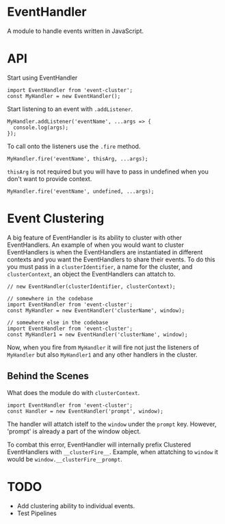 # EventHandler

A module to handle events written in JavaScript.

# API

Start using EventHandler

```
import EventHandler from 'event-cluster';
const MyHandler = new EventHandler();
```

Start listening to an event with `.addListener`.
```
MyHandler.addListener('eventName', ...args => {
  console.log(args);
});
```

To call onto the listeners use the `.fire` method.
```
MyHandler.fire('eventName', thisArg, ...args);
```

`thisArg` is not required but you will have to pass in undefined when you don't want to provide context.
```
MyHandler.fire('eventName', undefined, ...args);
```


# Event Clustering
A big feature of EventHandler is its ability to cluster with other EventHandlers.
An example of when you would want to cluster EventHandlers is when the EventHandlers are instantiated in different contexts and you want the EventHandlers to share their events.
To do this you must pass in a `clusterIdentifier`, a name for the cluster, and `clusterContext`, an object the EventHandlers can attatch to.
```
// new EventHandler(clusterIdentifier, clusterContext);

// somewhere in the codebase
import EventHandler from 'event-cluster';
const MyHandler = new EventHandler('clusterName', window);

// somewhere else in the codebase
import EventHandler from 'event-cluster';
const MyHandler1 = new EventHandler('clusterName', window);

```

Now, when you fire from `MyHandler` it will fire not just the listeners of `MyHandler` but also `MyHandler1` and any other handlers in the cluster.

## Behind the Scenes
What does the module do with `clusterContext`.
```
import EventHandler from 'event-cluster';
const Handler = new EventHandler('prompt', window);
```

The handler will attatch istelf to the `window` under the `prompt` key. However, 'prompt' is already a part of the window object.

To combat this error, EventHandler will internally prefix Clustered EventHandlers with `__clusterFire__`. Example, when attatching to `window` it would be `window.__clusterFire__prompt`.

# TODO
* Add clustering ability to individual events.
* Test Pipelines
